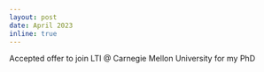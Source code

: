 ```yaml
---
layout: post
date: April 2023
inline: true
---
```


Accepted offer to join LTI @ Carnegie Mellon University for my PhD

